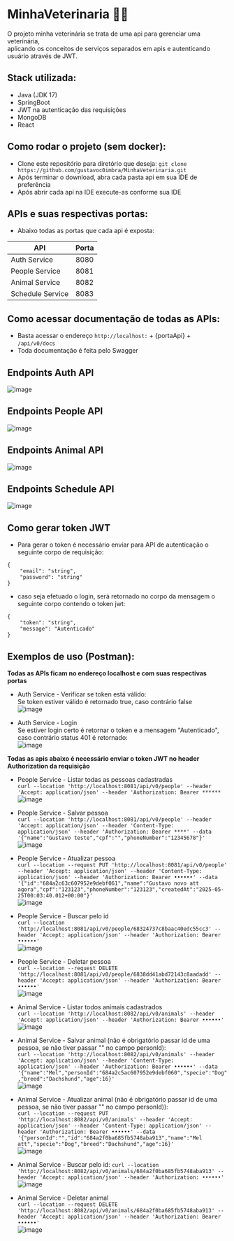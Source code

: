 # MinhaVeterinaria 🐶🐱
O projeto minha veterinária se trata de uma api para gerenciar uma veterinária,  
aplicando os conceitos de serviços separados em apis e autenticando usuário através de JWT.

## Stack utilizada:
- Java (JDK 17)
- SpringBoot
- JWT na autenticação das requisições
- MongoDB
- React

## Como rodar o projeto (sem docker):
- Clone este repositório para diretório que deseja: `git clone https://github.com/gustavoc0imbra/MinhaVeterinaria.git`
- Após terminar o download, abra cada pasta api em sua IDE de preferência
- Após abrir cada api na IDE execute-as conforme sua IDE

## APIs e suas respectivas portas:
- Abaixo todas as portas que cada api é exposta:
  
|      API     | Porta |
| ------------ | ----- |
| Auth Service     | 8080 |
| People Service   | 8081 |
| Animal Service   | 8082 |
| Schedule Service | 8083 |

## Como acessar documentação de todas as APIs:
- Basta acessar o endereço `http://localhost:` + {portaApi} + `/api/v0/docs`
- Toda documentação é feita pelo Swagger

## Endpoints Auth API
![image](https://github.com/user-attachments/assets/a48b7115-3a6a-4a20-98a1-3a2c80ad0f36)

## Endpoints People API
![image](https://github.com/user-attachments/assets/8987a434-8bd7-4ed2-aaa6-b5900ff40945)

## Endpoints Animal API
![image](https://github.com/user-attachments/assets/7f68ddb0-c13f-457d-b8aa-12dc11dbf68e)

## Endpoints Schedule API
![image](https://github.com/user-attachments/assets/f8b1dd07-2622-4a6f-bdd0-ac6d79b28bc5)

## Como gerar token JWT
- Para gerar o token é necessário enviar para API de autenticação o seguinte corpo de requisição:
```
{
    "email": "string",
    "password": "string"
}
```
- caso seja efetuado o login, será retornado no corpo da mensagem o seguinte corpo contendo o token jwt:
```
{
    "token": "string",
    "message": "Autenticado"
}
```

## Exemplos de uso (Postman):
**Todas as APIs ficam no endereço localhost e com suas respectivas portas**
- Auth Service - Verificar se token está válido:  
Se token estiver válido é retornado true, caso contrário false  
![image](https://github.com/user-attachments/assets/b2ac7368-8a84-4788-b699-00d0c1ae4627)

- Auth Service - Login  
Se estiver login certo é retornar o token e a mensagem "Autenticado", caso contrário status 401 é retornado:  
![image](https://github.com/user-attachments/assets/1bec9bc2-1c67-4f67-b3b5-9701589d55ca)

**Todas as apis abaixo é necessário enviar o token JWT no header Authorization da requisição**
- People Service - Listar todas as pessoas cadastradas  
`curl --location 'http://localhost:8081/api/v0/people' --header 'Accept: application/json' --header 'Authorization: Bearer ******`  
![image](https://github.com/user-attachments/assets/61cc7328-ad4c-45ab-892f-805651d50105)

- People Service - Salvar pessoa  
`curl --location 'http://localhost:8081/api/v0/people' --header 'Accept: application/json' --header 'Content-Type: application/json' --header 'Authorization: Bearer ****' --data '{"name":"Gustavo teste","cpf":"","phoneNumber":"12345678"}'`  
![image](https://github.com/user-attachments/assets/fc60680c-5ad5-43cd-8ea1-e3b6ee3ad8f0)

- People Service - Atualizar pessoa  
`curl --location --request PUT 'http://localhost:8081/api/v0/people' --header 'Accept: application/json' --header 'Content-Type: application/json' --header 'Authorization: Bearer ••••••' --data '{"id":"684a2c63c607952e9debf061","name":"Gustavo novo att agora","cpf":"123123","phoneNumber":"123123","createdAt":"2025-05-25T00:03:40.012+00:00"}'`  
![image](https://github.com/user-attachments/assets/7b003ddb-899c-4863-b312-9cd517341590)

- People Service - Buscar pelo id  
`curl --location 'http://localhost:8081/api/v0/people/68324737c8baac40edc55cc3' --header 'Accept: application/json' --header 'Authorization: Bearer ••••••'`  
![image](https://github.com/user-attachments/assets/b5b58828-9dca-48a4-bab3-d5254edec0ef)

- People Service - Deletar pessoa  
`curl --location --request DELETE 'http://localhost:8081/api/v0/people/6838dd41abd72143c8aadadd' --header 'Accept: application/json' --header 'Authorization: Bearer ••••••'`  
![image](https://github.com/user-attachments/assets/7c0a87ab-ef06-4ef3-9b52-c0115310108f)

- Animal Service - Listar todos animais cadastrados  
`curl --location 'http://localhost:8082/api/v0/animals' --header 'Accept: application/json' --header 'Authorization: Bearer ••••••'`  
![image](https://github.com/user-attachments/assets/627a5b79-7dba-4a4b-bd23-8ec2887ec374)

- Animal Service - Salvar animal (não é obrigatório passar id de uma pessoa, se não tiver passar "" no campo personId):  
`curl --location 'http://localhost:8082/api/v0/animals' --header 'Accept: application/json' --header 'Content-Type: application/json' --header 'Authorization: Bearer ••••••' --data '{"name":"Mel","personId":"684a2c5ac607952e9debf060","specie":"Dog","breed":"Dachshund","age":16}'`  
![image](https://github.com/user-attachments/assets/7719b627-c0d3-43fc-b82d-43d7a7d0324a)

- Animal Service - Atualizar animal (não é obrigatório passar id de uma pessoa, se não tiver passar "" no campo personId)):  
`curl --location --request PUT 'http://localhost:8082/api/v0/animals' --header 'Accept: application/json' --header 'Content-Type: application/json' --header 'Authorization: Bearer ••••••' --data '{"personId":"","id":"684a2f0ba685fb5748aba913","name":"Mel att","specie":"Dog","breed":"Dachshund","age":16}'`  
![image](https://github.com/user-attachments/assets/3fad9d1b-91de-483e-a092-5889acf4a356)

- Animal Service - Buscar pelo id:
`curl --location 'http://localhost:8082/api/v0/animals/684a2f0ba685fb5748aba913' --header 'Accept: application/json' --header 'Authorization: ••••••'`  
![image](https://github.com/user-attachments/assets/7b82ed00-8972-48ad-8293-53a5e64ea560)

- Animal Service - Deletar animal  
`curl --location --request DELETE 'http://localhost:8082/api/v0/animals/684a2f0ba685fb5748aba913' --header 'Accept: application/json' --header 'Authorization: Bearer ••••••'`  
![image](https://github.com/user-attachments/assets/3d4d76d8-f341-40d3-908d-fc6971277fe6)

